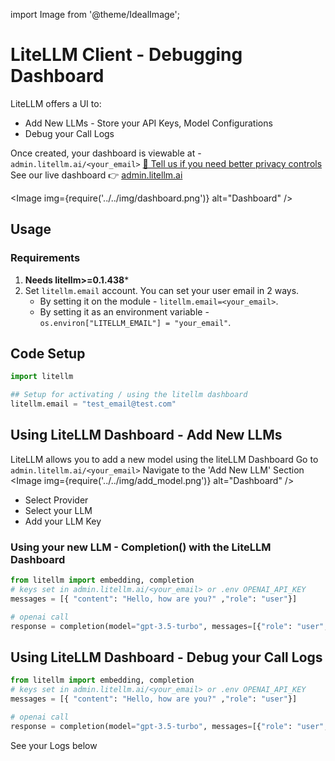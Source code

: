 import Image from '@theme/IdealImage';

# LiteLLM Client - Debugging Dashboard
LiteLLM offers a UI to:
* Add New LLMs - Store your API Keys, Model Configurations
* Debug your Call Logs 

Once created, your dashboard is viewable at - `admin.litellm.ai/<your_email>` [👋 Tell us if you need better privacy controls](https://calendly.com/d/4mp-gd3-k5k/berriai-1-1-onboarding-litellm-hosted-version?month=2023-08)
See our live dashboard 👉 [admin.litellm.ai](https://admin.litellm.ai/)

<Image img={require('../../img/dashboard.png')} alt="Dashboard" />

## Usage
### Requirements
1. **Needs litellm>=0.1.438***
2. Set `litellm.email` account. You can set your user email in 2 ways.  
    - By setting it on the module - `litellm.email=<your_email>`.
    - By setting it as an environment variable - `os.environ["LITELLM_EMAIL"] = "your_email"`.

## Code Setup
```python
import litellm

## Setup for activating / using the litellm dashboard
litellm.email = "test_email@test.com"

```

## Using LiteLLM Dashboard - Add New LLMs
LiteLLM allows you to add a new model using the liteLLM Dashboard 
Go to `admin.litellm.ai/<your_email>`
Navigate to the 'Add New LLM' Section
<Image img={require('../../img/add_model.png')} alt="Dashboard" />
- Select Provider
- Select your LLM 
- Add your LLM Key

### Using your new LLM - Completion() with the LiteLLM Dashboard
```python
from litellm import embedding, completion
# keys set in admin.litellm.ai/<your_email> or .env OPENAI_API_KEY
messages = [{ "content": "Hello, how are you?" ,"role": "user"}]

# openai call
response = completion(model="gpt-3.5-turbo", messages=[{"role": "user", "content": "Hi 👋 - i'm openai"}])
```

## Using LiteLLM Dashboard - Debug your Call Logs 

```python
from litellm import embedding, completion
# keys set in admin.litellm.ai/<your_email> or .env OPENAI_API_KEY
messages = [{ "content": "Hello, how are you?" ,"role": "user"}]

# openai call
response = completion(model="gpt-3.5-turbo", messages=[{"role": "user", "content": "Hi 👋 - i'm openai"}])
```

See your Logs below